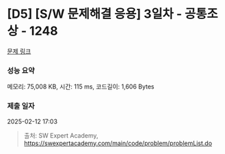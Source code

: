 # [D5] [S/W 문제해결 응용] 3일차 - 공통조상 - 1248 

[문제 링크](https://swexpertacademy.com/main/code/problem/problemDetail.do?contestProbId=AV15PTkqAPYCFAYD) 

### 성능 요약

메모리: 75,008 KB, 시간: 115 ms, 코드길이: 1,606 Bytes

### 제출 일자

2025-02-12 17:03



> 출처: SW Expert Academy, https://swexpertacademy.com/main/code/problem/problemList.do